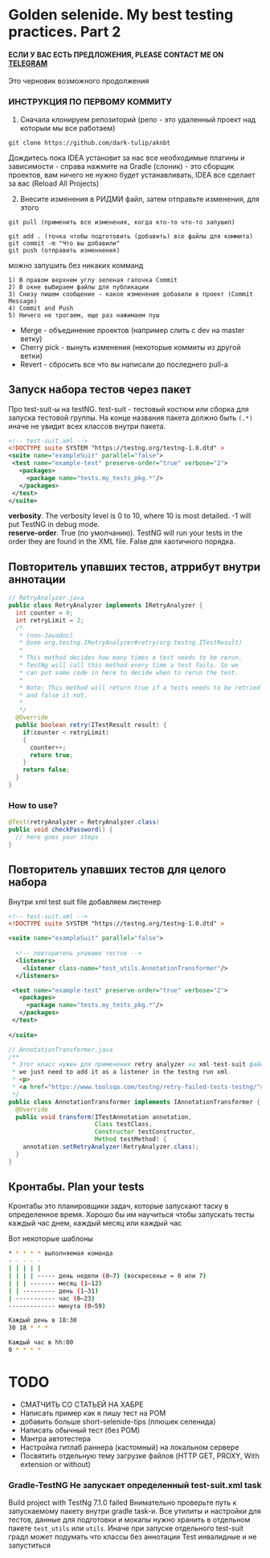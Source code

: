 # Golden selenide. My best testing practices. Part 2

#### ЕСЛИ У ВАС ЕСТЬ ПРЕДЛОЖЕНИЯ, PLEASE CONTACT ME ON <a href="https://t.me/dark_tulip">TELEGRAM</a>

Это черновик возможного продолжения



### ИНСТРУКЦИЯ ПО ПЕРВОМУ КОММИТУ  
1) Сначала клонируем репозиторий (репо - это удаленный проект над которым мы все работаем)
```
git clone https://github.com/dark-tulip/aknbt
```
Дождитесь пока IDEA установит за нас все необходимые плагины и зависимости - 
справа нажмите на Gradle (cлоник) - это сборщик проектов, вам ничего не нужно будет устанавливать, IDEA все сделает за вас
(Reload All Projects)

2) Внесите изменения в РИДМИ файл, затем отправьте изменения, для этого
```
git pull (применить все изменения, когда кто-то что-то запушил)

git add . (точка чтобы подготовить (добавить) все файлы для коммита)
git commit -m "Что вы добавили"
git push (отправить изменнения)
```

можно запушить без никаких комманд
```
1) В правом верхнем углу зеленая галочка Commit
2) В окне выбираем файлы для публикации
3) Снизу пишем сообщение - какое изменение добавили в проект (Commit Message)
4) Commit and Push
5) Ничего не трогаем, еще раз нажимаем пуш
```

- Merge - объединение проектов (например слить с dev на master ветку)
- Cherry pick - вынуть изменения (некоторые коммиты из другой ветки)
- Revert - сбросить все что вы написали до последнего pull-a

## Запуск набора тестов через пакет
Про test-suit-ы на testNG. test-suit - тестовый костюм или сборка для запуска тестовой группы. На конце названия пакета должно быть `(.*)` иначе не увидит всех классов внутри пакета.
``` xml
<!-- test-suit.xml -->
<!DOCTYPE suite SYSTEM "https://testng.org/testng-1.0.dtd" >
<suite name="exampleSuit" parallel="false">
 <test name="example-test" preserve-order="true" verbose="2">
   <packages>
     <package name="tests.my_tests_pkg.*"/>
   </packages>
 </test>
</suite>
```
<b>verbosity</b>. The verbosity level is 0 to 10, where 10 is most detailed. -1 will put TestNG in debug mode.<br>
<b>reserve-order</b>. True (по умолчанию). TestNG will run your tests in the order they are found in the XML file. False для хаотичного порядка.


## Повторитель упавших тестов, атррибут внутри аннотации
``` Java
// RetryAnalyzer.java
public class RetryAnalyzer implements IRetryAnalyzer {
  int counter = 0;
  int retryLimit = 2;
  /*
   * (non-Javadoc)
   * @see org.testng.IRetryAnalyzer#retry(org.testng.ITestResult)
   *
   * This method decides how many times a test needs to be rerun.
   * TestNg will call this method every time a test fails. So we
   * can put some code in here to decide when to rerun the test.
   *
   * Note: This method will return true if a tests needs to be retried
   * and false it not.
   *
   */
  @Override
  public boolean retry(ITestResult result) {
    if(counter < retryLimit)
    {
      counter++;
      return true;
    }
    return false;
  }
}
```
### How to use?
``` Java
@Test(retryAnalyzer = RetryAnalyzer.class)
public void checkPassword() {
  // here goes your steps
}
```

## Повторитель упавших тестов для целого набора
Внутри xml test suit file добавляем листенер
``` xml
<!-- test-suit.xml -->
<!DOCTYPE suite SYSTEM "https://testng.org/testng-1.0.dtd" >

<suite name="exampleSuit" parallel="false">
 
  <!-- повторитель упавших тестов -->
  <listeners>
    <listener class-name="test_utils.AnnotationTransformer"/>
  </listeners>

 <test name="example-test" preserve-order="true" verbose="2">
   <packages>
     <package name="tests.my_tests_pkg.*"/>
   </packages>
 </test>
 
</suite>
```
``` Java
// AnnotationTransformer.java
/**
 * Этот класс нужен для применения retry analyzer на xml-test-suit файл с помощью listener
 * we just need to add it as a listener in the testng run xml.
 * <p>
 * <a href="https://www.toolsqa.com/testng/retry-failed-tests-testng/"></a>
 */
public class AnnotationTransformer implements IAnnotationTransformer {
  @Override
  public void transform(ITestAnnotation annotation,
                        Class testClass,
                        Constructor testConstructor,
                        Method testMethod) {
    annotation.setRetryAnalyzer(RetryAnalyzer.class);
  }
}
```

## Кронтабы. Plan your tests
Кронтабы это планировщики задач, которые запускают таску в определенное время. Хорошо бы им научиться чтобы запускать тесты каждый час днем, каждый месяц или каждый час

Вот некоторые шаблоны
``` bash
* * * * * выполняемая команда
- - - - -
| | | | |
| | | | ----- день недели (0—7) (воскресенье = 0 или 7)
| | | ------- месяц (1—12)
| | --------- день (1—31)
| ----------- час (0—23)
------------- минута (0—59)

Каждый день в 18:30
30 18 * * *

Каждый час в hh:00
0 * * * *
```

# TODO
- СМАТЧИТЬ СО СТАТЬЕЙ НА ХАБРЕ
- Написать пример как я пишу тест на POM
- добавить больше short-selenide-tips (плюшек селенида)
- Написать обычный тест (без POM)
- Мантра автотестера 
- Настройка гитлаб раннера (кастомный) на локальном сервере
- Посвятить отдельную тему загрузке файлов (HTTP GET, PROXY, With extension or without)

### Gradle-TestNG Не запускает определенный test-suit.xml task

Build project with TestNg 7.1.0 failed
Внимательно проверьте путь к запускаемому пакету внутри gradle task-и. Все утилиты и настройки для тестов, данные для подготовки и мокапы нужно хранить в отдельном пакете `test_utils` или `utils`. Иначе при запуске отдельного test-suit градл может подумать что классы без аннотации Test инвалидные и не запуститься

